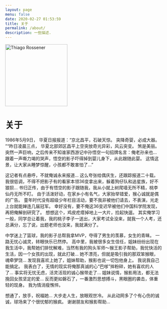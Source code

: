 ```yaml
---
layout: page
menu: false
date: 2020-02-27 01:53:59
title: 关于
permalink: /about/
description: 一些描述.
---
```

<img class="img-rounded" src="/assets/img/uploads/profile.png" alt="Thiago Rossener" width="200">

# 关于

1986年5月9日， 华夏日报报道：“京北昌平，石破天惊。 突降奇婴，必成大器。 ”“昨日凌晨三点， 华夏北部郊区昌平上空突放奇光异彩，风云突变。 煞是美丽。 突然一声巨响，之后传来不知谁家西游记中孙悟空一句招牌名言：俺老孙来也… 跟着一声嘶力竭的哭声，悟空的影子吓得掉到婴儿身下，从此跟随此婴。 这情这景，让大家从睡梦惊醒，小孩都不敢害怕了…”

这记者有点悬呼，不就俺诚永来报道… 这么夸张给偶庆生，还跟踪报道二十载。 我很低调，不得不把影子有的看家本领36变拿出来，躲着狗仔队和追星族，好不狼狈… 书归正传，由于有悟空的影子跟随我，我从小就上树爬墙无所不精，桃李仙丹无所不盯。 由于活泼好动，在家乡小有名气，大家抬举错爱，猴心诚就是偶的广告。 童年时代没有超级少年栏目活动，要不我非被他们请去，不表演，光走上台就能婵连几届冠军。 幸好没有，要不俺这36变迟早被他们中国科学院发现，再把俺解剖研究了。 想想这个，鸡皮疙瘩掉地上一大片，捡起快遛。 其实俺学习一般，同学总让着我，我的桃子李子一送出，大家考试全没来，就我一个人考，还总满分，忘了说，出题老师也没来，我就满分了。

中学迷上了篮球，我的影子总帮我拿MVP，夺得了男生的羡慕，女生的青睐。 一路无忧心诚灵，转眼快乐已然停。 高中里，我被很多女生信任，姐妹纷纷出现在我生活中，我帮她们排忧解难，当然有我的狗头军师～猴王影子帮助，我忧快活的生活，因一个女孩的出现，就此打破… 她不漂亮，但就是吸引我的那双笨猴眼，魂牵梦饶… 发现我喜欢上她了，姐妹帮助，猴影也说一切包他身上。 我说我自己能搞定。 我表白了，无情的现实将俺那真诚的心“巴嗲”摔粉碎，她有喜欢的人了… 事实将无忧无虑，活灵活现的诚心猴带走了… 姐妹说情，猴影用法，都无法挽回女孩坚定的爱… 反而更如磐石了，一番激烈思想搏斗，黑眼圈的袭击，体重轻的现身。 我为情消瘦憔悴。

想通了，放手，祝福她… 大步走人生，放眼观世冷。 从此动网多了个有心伤的诚诚，球场来了个很忧郁的猴疯。 谢谢朋友和猴影帮助...
